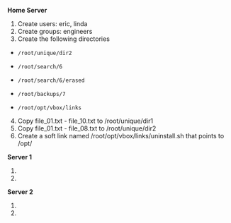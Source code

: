 **Home Server**

  1. Create users: eric, linda
  2. Create groups: engineers
  3. Create the following directories 

*     /root/unique/dir2
*     /root/search/6
*     /root/search/6/erased
*     /root/backups/7
*     /root/opt/vbox/links

 4. Copy file_01.txt - file_10.txt to /root/unique/dir1
 5. Copy file_01.txt - file_08.txt to /root/unique/dir2
 6. Create a soft link named /root/opt/vbox/links/uninstall.sh that points to /opt/

**Server 1**

  1.
  2. 

**Server 2**

  1. 
  2. 
